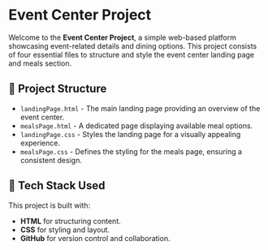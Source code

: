 # Event Center Project

Welcome to the **Event Center Project**, a simple web-based platform showcasing event-related details and dining options. This project consists of four essential files to structure and style the event center landing page and meals section.

## 📂 Project Structure

- `landingPage.html` - The main landing page providing an overview of the event center.
- `mealsPage.html` - A dedicated page displaying available meal options.
- `landingPage.css` - Styles the landing page for a visually appealing experience.
- `mealsPage.css` - Defines the styling for the meals page, ensuring a consistent design.

## 🎨 Tech Stack Used

This project is built with:
- **HTML** for structuring content.
- **CSS** for styling and layout.
- **GitHub** for version control and collaboration.
